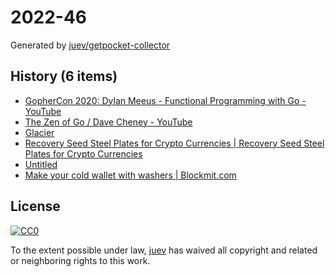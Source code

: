 # 2022-46

Generated by [juev/getpocket-collector](https://github.com/juev/getpocket-collector)

## History (6 items)

- [GopherCon 2020: Dylan Meeus - Functional Programming with Go - YouTube](https://www.youtube.com/watch?v=wqs8n5Uk5OM)
- [The Zen of Go / Dave Cheney - YouTube](https://www.youtube.com/watch?v=yd_rtwYaXps)
- [Glacier](https://glacierprotocol.org)
- [Recovery Seed Steel Plates for Crypto Currencies | Recovery Seed Steel Plates for Crypto Currencies](http://bulletproofbitcoin.com)
- [Untitled](http://survey-smiles.com)
- [Make your cold wallet with washers | Blockmit.com](https://blockmit.com/english/guides/diy/make-cold-wallet-washers/)

## License

[![CC0](https://mirrors.creativecommons.org/presskit/buttons/88x31/svg/cc-zero.svg)](https://creativecommons.org/publicdomain/zero/1.0/)

To the extent possible under law, [juev](https://github.com/juev) has waived all copyright and related or neighboring rights to this work.
